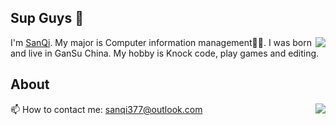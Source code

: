 ## Sup Guys 👋

<img align="right" src="https://count.getloli.com/get/@:sanqi377?theme=rule34">I'm [SanQi](https://www.baidu.com). My major is Computer information management👨‍💻. I was born and live in GanSu China. My hobby is Knock code, play games and editing.

## About
<img align="right" src="https://github-readme-stats-hassan.vercel.app/api?username=sanqi377&theme=dark&show_icons=true&count_private=true">
<!-- 👨‍💻 My blog: https://hassanwong.top -->

<!-- 🚀 My navigation: https://navi.hassanwong.top -->

<!-- 📃 My document: https://doc.hassanwong.top -->

📫 How to contact me: sanqi377@outlook.com
